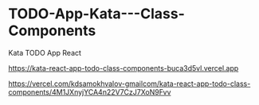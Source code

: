 # TODO-App-Kata---Class-Components
Kata TODO App React


https://kata-react-app-todo-class-components-buca3d5vl.vercel.app

https://vercel.com/kdsamokhvalov-gmailcom/kata-react-app-todo-class-components/4M1JXnyjYCA4n22V7CzJ7XoN9Fvv

